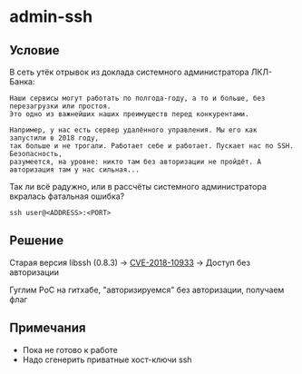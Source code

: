 # admin-ssh

## Условие
В сеть утёк отрывок из доклада системного администратора ЛКЛ-Банка:

    Наши сервисы могут работать по полгода-году, а то и больше, без перезагрузки или простоя.
    Это одно из важнейших наших преимуществ перед конкурентами.

    Например, у нас есть сервер удалённого управления. Мы его как запустили в 2018 году,
    так больше и не трогали. Работает себе и работает. Пускает нас по SSH. Безопасность,
    разумеется, на уровне: никто там без авторизации не пройдёт. А авторизация там у нас сильная...

Так ли всё радужно, или в рассчёты системного администратора вкралась фатальная ошибка?

`ssh user@<ADDRESS>:<PORT>`

## Решение
Старая версия libssh (0.8.3)
-> [CVE-2018-10933](https://www.cvedetails.com/cve/CVE-2018-10933/)
-> Доступ без авторизации

Гуглим PoC на гитхабе, "авторизируемся" без авторизации, получаем флаг

## Примечания

- Пока не готово к работе
- Надо сгенерить приватные хост-ключи ssh
